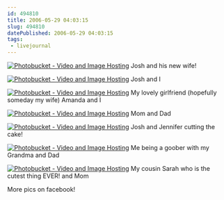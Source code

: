 ```yaml
---
id: 494810
title: 2006-05-29 04:03:15
slug: 494810
datePublished: 2006-05-29 04:03:15
tags:
 - livejournal
---
```


[![Photobucket - Video and Image Hosting](http://img.photobucket.com/albums/v432/shadow_x/DSC_0026.jpg)](http://photobucket.com) Josh and his new wife!

[![Photobucket - Video and Image Hosting](http://img.photobucket.com/albums/v432/shadow_x/DSC_0034.jpg)](http://photobucket.com) Josh and I

[![Photobucket - Video and Image Hosting](http://img.photobucket.com/albums/v432/shadow_x/DSC_0021.jpg)](http://photobucket.com) My lovely girlfriend (hopefully someday my wife) Amanda and I

[![Photobucket - Video and Image Hosting](http://img.photobucket.com/albums/v432/shadow_x/DSC_0023.jpg)](http://photobucket.com) Mom and Dad

[![Photobucket - Video and Image Hosting](http://img.photobucket.com/albums/v432/shadow_x/DSC_0059.jpg)](http://photobucket.com) Josh and Jennifer cutting the cake!

[![Photobucket - Video and Image Hosting](http://img.photobucket.com/albums/v432/shadow_x/DSC_0062.jpg)](http://photobucket.com) Me being a goober with my Grandma and Dad

[![Photobucket - Video and Image Hosting](http://img.photobucket.com/albums/v432/shadow_x/DSC_0076.jpg)](http://photobucket.com) My cousin Sarah who is the cutest thing EVER! and Mom

More pics on facebook!
